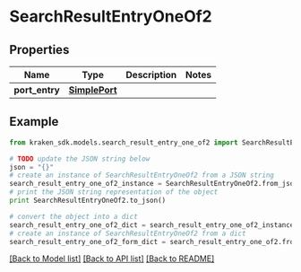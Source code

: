 # SearchResultEntryOneOf2


## Properties
Name | Type | Description | Notes
------------ | ------------- | ------------- | -------------
**port_entry** | [**SimplePort**](SimplePort.md) |  | 

## Example

```python
from kraken_sdk.models.search_result_entry_one_of2 import SearchResultEntryOneOf2

# TODO update the JSON string below
json = "{}"
# create an instance of SearchResultEntryOneOf2 from a JSON string
search_result_entry_one_of2_instance = SearchResultEntryOneOf2.from_json(json)
# print the JSON string representation of the object
print SearchResultEntryOneOf2.to_json()

# convert the object into a dict
search_result_entry_one_of2_dict = search_result_entry_one_of2_instance.to_dict()
# create an instance of SearchResultEntryOneOf2 from a dict
search_result_entry_one_of2_form_dict = search_result_entry_one_of2.from_dict(search_result_entry_one_of2_dict)
```
[[Back to Model list]](../README.md#documentation-for-models) [[Back to API list]](../README.md#documentation-for-api-endpoints) [[Back to README]](../README.md)


